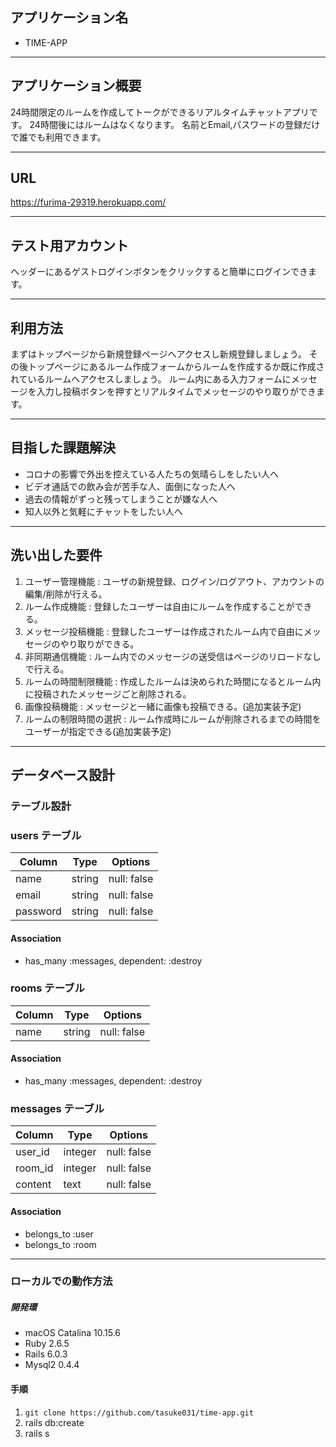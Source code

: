 ## アプリケーション名
* TIME-APP
___

## アプリケーション概要
24時間限定のルームを作成してトークができるリアルタイムチャットアプリです。
24時間後にはルームはなくなります。
名前とEmail,パスワードの登録だけで誰でも利用できます。
___

## URL
https://furima-29319.herokuapp.com/
___

## テスト用アカウント
ヘッダーにあるゲストログインボタンをクリックすると簡単にログインできます。
___

## 利用方法
まずはトップページから新規登録ページへアクセスし新規登録しましょう。
その後トップページにあるルーム作成フォームからルームを作成するか既に作成されているルームへアクセスしましょう。
ルーム内にある入力フォームにメッセージを入力し投稿ボタンを押すとリアルタイムでメッセージのやり取りができます。
___

## 目指した課題解決
* コロナの影響で外出を控えている人たちの気晴らしをしたい人へ
* ビデオ通話での飲み会が苦手な人、面倒になった人へ
* 過去の情報がずっと残ってしまうことが嫌な人へ
* 知人以外と気軽にチャットをしたい人へ
___

## 洗い出した要件
1. ユーザー管理機能 : ユーザの新規登録、ログイン/ログアウト、アカウントの編集/削除が行える。
2. ルーム作成機能 : 登録したユーザーは自由にルームを作成することができる。
3. メッセージ投稿機能 : 登録したユーザーは作成されたルーム内で自由にメッセージのやり取りができる。
4. 非同期通信機能 : ルーム内でのメッセージの送受信はページのリロードなしで行える。
5. ルームの時間制限機能 : 作成したルームは決められた時間になるとルーム内に投稿されたメッセージごと削除される。
6. 画像投稿機能 : メッセージと一緒に画像も投稿できる。(追加実装予定)
7. ルームの制限時間の選択 : ルーム作成時にルームが削除されるまでの時間をユーザーが指定できる(追加実装予定)
___

## データベース設計
### テーブル設計

### users テーブル

| Column   | Type    | Options     |
| -------- | ------- | ----------- |
| name     | string  | null: false |
| email    | string  | null: false |
| password | string  | null: false |

#### Association

- has_many :messages, dependent: :destroy

### rooms テーブル

| Column | Type   | Options     |
| ------ | ------ | ----------- |
| name   | string | null: false |

#### Association

- has_many :messages, dependent: :destroy

### messages テーブル

| Column   | Type    | Options     |
| -------- | ------- | ----------- |
| user_id  | integer | null: false |
| room_id  | integer | null: false |
| content  | text    | null: false |

#### Association

- belongs_to :user
- belongs_to :room
___

### ローカルでの動作方法
##### 開発環
* macOS Catalina 10.15.6
* Ruby 2.6.5
* Rails 6.0.3
* Mysql2 0.4.4

#### 手順
1. `git clone https://github.com/tasuke031/time-app.git`
2. rails db:create
3. rails s